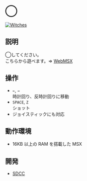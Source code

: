 # ◯

[![Witches](http://img.youtube.com/vi/PwrADppg3Yg/0.jpg)](https://www.youtube.com/watch?v=PwrADppg3Yg)

## 説明
◯してください。<br>
こちらから遊べます。⇒  [WebMSX](http://webmsx.org/?MACHINE=MSX1J&ROM=https://github.com/CoBinee/o-msx/raw/main/rom/O.ROM)

## 操作
- `←`, `→`<br>時計回り、反時計回りに移動
- `SPACE`, `Z`<br>ショット
- ジョイスティックにも対応

## 動作環境
- 16KB 以上の RAM を搭載した MSX

## 開発
- [SDCC](https://sdcc.sourceforge.net)
